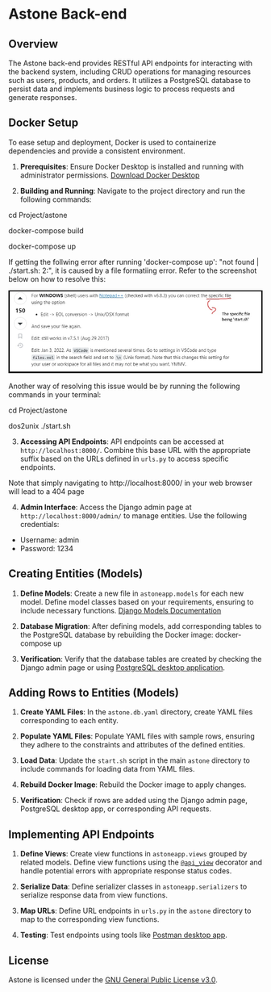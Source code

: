 # Astone Back-end

## Overview

The Astone back-end provides RESTful API endpoints for interacting with the backend system, including CRUD operations for managing resources such as users, products, and orders. It utilizes a PostgreSQL database to persist data and implements business logic to process requests and generate responses.

## Docker Setup

To ease setup and deployment, Docker is used to containerize dependencies and provide a consistent environment.

1. **Prerequisites**: Ensure Docker Desktop is installed and running with administrator permissions. [Download Docker Desktop](https://www.docker.com/products/docker-desktop/)

2. **Building and Running**: Navigate to the project directory and run the following commands:  

cd Project/astone  

docker-compose build 

docker-compose up

If getting the follwing error after running 'docker-compose up': "not found    | ./start.sh: 2:", it is caused by a file formatiing error.
Refer to the screenshot below on how to resolve this:

![Alt text](<Screenshot 2024-05-19 005259.jpg>)

Another way of resolving this issue would be by running the following commands in your terminal:

cd Project/astone  

dos2unix ./start.sh  



3. **Accessing API Endpoints**: API endpoints can be accessed at `http://localhost:8000/`. Combine this base URL with the appropriate suffix based on the URLs defined in `urls.py` to access specific endpoints.

Note that simply navigating to http://localhost:8000/ in your web browser will lead to a 404 page


4. **Admin Interface**: Access the Django admin page at `http://localhost:8000/admin/` to manage entities. Use the following credentials:
- Username: admin
- Password: 1234

## Creating Entities (Models)

1. **Define Models**: Create a new file in `astoneapp.models` for each new model. Define model classes based on your requirements, ensuring to include necessary functions. [Django Models Documentation](https://docs.djangoproject.com/en/5.0/topics/db/models/)

2. **Database Migration**: After defining models, add corresponding tables to the PostgreSQL database by rebuilding the Docker image:
docker-compose up


3. **Verification**: Verify that the database tables are created by checking the Django admin page or using [PostgreSQL desktop application](https://www.postgresql.org/download/).

## Adding Rows to Entities (Models)

1. **Create YAML Files**: In the `astone.db.yaml` directory, create YAML files corresponding to each entity.

2. **Populate YAML Files**: Populate YAML files with sample rows, ensuring they adhere to the constraints and attributes of the defined entities.

3. **Load Data**: Update the `start.sh` script in the main `astone` directory to include commands for loading data from YAML files.

4. **Rebuild Docker Image**: Rebuild the Docker image to apply changes.

5. **Verification**: Check if rows are added using the Django admin page, PostgreSQL desktop app, or corresponding API requests.

## Implementing API Endpoints

1. **Define Views**: Create view functions in `astoneapp.views` grouped by related models. Define view functions using the [`@api_view`](https://www.django-rest-framework.org/api-guide/views/) decorator and handle potential errors with appropriate response status codes.

2. **Serialize Data**: Define serializer classes in `astoneapp.serializers` to serialize response data from view functions.

3. **Map URLs**: Define URL endpoints in `urls.py` in the `astone` directory to map to the corresponding view functions.

4. **Testing**: Test endpoints using tools like [Postman desktop app](https://www.postman.com/downloads/).

## License

Astone is licensed under the [GNU General Public License v3.0](./LICENSE).





